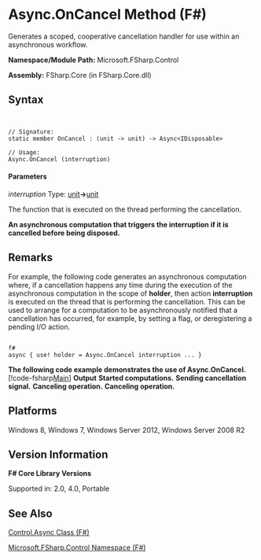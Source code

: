# Async.OnCancel Method (F#)

Generates a scoped, cooperative cancellation handler for use within an asynchronous workflow.

**Namespace/Module Path:** Microsoft.FSharp.Control

**Assembly:** FSharp.Core (in FSharp.Core.dll)


## Syntax


```


// Signature:
static member OnCancel : (unit -> unit) -> Async<IDisposable>

// Usage:
Async.OnCancel (interruption)

```



#### Parameters
*interruption*
Type: [unit](http://msdn.microsoft.com/en-us/library/00b837c2-6c8a-483a-87d3-0479c64037a7)**-&gt;**[unit](http://msdn.microsoft.com/en-us/library/00b837c2-6c8a-483a-87d3-0479c64037a7)


The function that is executed on the thread performing the cancellation.



**An asynchronous computation that triggers the interruption if it is cancelled before being disposed.**
## Remarks
For example, the following code generates an asynchronous computation where, if a cancellation happens any time during the execution of the asynchronous computation in the scope of **holder**, then action **interruption** is executed on the thread that is performing the cancellation. This can be used to arrange for a computation to be asynchronously notified that a cancellation has occurred, for example, by setting a flag, or deregistering a pending I/O action.



```

f#
async { use! holder = Async.OnCancel interruption ... }

```


**The following code example demonstrates the use of Async.OnCancel.**
[!code-fsharp[Main](snippets/fsasyncapis/snippet8.fs)]
**Output**
**Started computations.**
**Sending cancellation signal.**
**Canceling operation.**
**Canceling operation.**
## Platforms
Windows 8, Windows 7, Windows Server 2012, Windows Server 2008 R2


## Version Information
**F# Core Library Versions**

Supported in: 2.0, 4.0, Portable




## See Also
[Control.Async Class &#40;F&#35;&#41;](Control.Async-Class-%5BFSharp%5D.md)

[Microsoft.FSharp.Control Namespace &#40;F&#35;&#41;](Microsoft.FSharp.Control-Namespace-%5BFSharp%5D.md)

